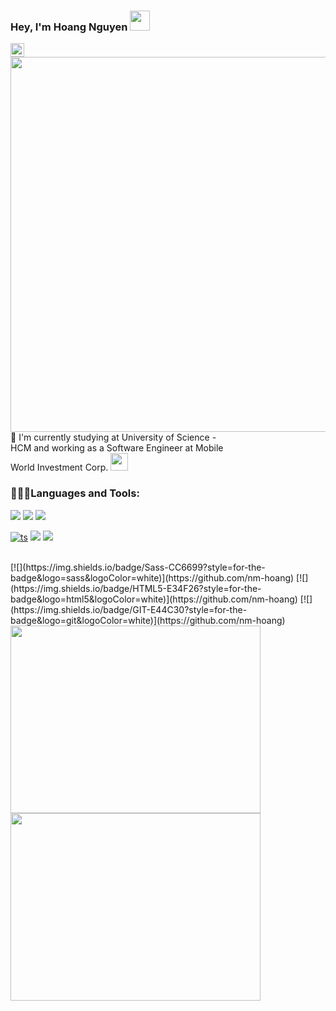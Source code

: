 ### Hey, I'm Hoang Nguyen <img src="https://emojis.slackmojis.com/emojis/images/1643515259/12806/meow_attention.png?1643515259" width="32px" />

<a href="https://github.com/nm-hoang">
  <img align="left" alt="Github" width="22px" src="https://cdn.jsdelivr.net/npm/simple-icons@v3/icons/github.svg" />
</a>

<br/>
<img src="https://github-profile-summary-cards.vercel.app/api/cards/profile-details?username=nm-hoang&theme=vue" width="600"  />
<div style="width: 70%">
🔭 I'm currently studying at University of Science - HCM and working as a Software Engineer at Mobile World Investment Corp. <img src="https://emojis.slackmojis.com/emojis/images/1643512180/37068/gentleman_cat.png?1643512180" width="28px" />
</div>


 ### 👨🏻‍💻Languages and Tools:

 [![](https://img.shields.io/badge/Figma-F24E1E?style=for-the-badge&logo=figma&logoColor=white)](https://github.com/nm-hoang) 
  [![](https://img.shields.io/badge/.NET-512BD4?style=for-the-badge&logo=dotnet&logoColor=white)](https://github.com/nm-hoang)
  [![](https://img.shields.io/badge/PostgreSQL-316192?style=for-the-badge&logo=postgresql&logoColor=white)](https://github.com/nm-hoang)

 [![ts](https://img.shields.io/badge/TypeScript-007ACC?style=for-the-badge&logo=typescript&logoColor=white)](https://github.com/nm-hoang)
 [![](https://img.shields.io/badge/React-20232A?style=for-the-badge&logo=react&logoColor=61DAFB)](https://github.com/nm-hoang)
 [![](https://img.shields.io/badge/Angular-DD0031?style=for-the-badge&logo=angular&logoColor=white)](https://github.com/nm-hoang)

<br/>
 [![](https://img.shields.io/badge/Sass-CC6699?style=for-the-badge&logo=sass&logoColor=white)](https://github.com/nm-hoang)
 [![](https://img.shields.io/badge/HTML5-E34F26?style=for-the-badge&logo=html5&logoColor=white)](https://github.com/nm-hoang)
 [![](https://img.shields.io/badge/GIT-E44C30?style=for-the-badge&logo=git&logoColor=white)](https://github.com/nm-hoang)

<br/>
<div style="float:left"> 
<img src="https://media.giphy.com/media/xUA7bdpLxQhsSQdyog/giphy.gif" width="400" height="300" />
<img src="https://media.giphy.com/media/LmNwrBhejkK9EFP504/giphy.gif" width="400" height="300" />
</div>

